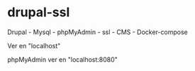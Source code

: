 # drupal-ssl
Drupal - Mysql - phpMyAdmin - ssl - CMS - Docker-compose

Ver en "localhost"

phpMyAdmin ver en "localhost:8080"

